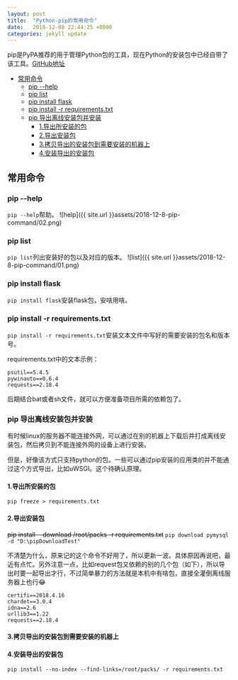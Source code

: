 ```yaml
---
layout: post
title:  "Python-pip的常用命令"
date:   2018-12-08 22:44:25 +0800
categories: jekyll update
---
```


pip是PyPA推荐的用于管理Python包的工具，现在Python的安装包中已经自带了该工具。[GitHub地址](https://github.com/pypa/pip)

- [常用命令](#%E5%B8%B8%E7%94%A8%E5%91%BD%E4%BB%A4)
    - [pip --help](#pip---help)
    - [pip list](#pip-list)
    - [pip install flask](#pip-install-flask)
    - [pip install -r requirements.txt](#pip-install--r-requirementstxt)
    - [pip 导出离线安装包并安装](#pip-%E5%AF%BC%E5%87%BA%E7%A6%BB%E7%BA%BF%E5%AE%89%E8%A3%85%E5%8C%85%E5%B9%B6%E5%AE%89%E8%A3%85)
        - [1.导出所安装的包](#1%E5%AF%BC%E5%87%BA%E6%89%80%E5%AE%89%E8%A3%85%E7%9A%84%E5%8C%85)
        - [2.导出安装包](#2%E5%AF%BC%E5%87%BA%E5%AE%89%E8%A3%85%E5%8C%85)
        - [3.拷贝导出的安装包到需要安装的机器上](#3%E6%8B%B7%E8%B4%9D%E5%AF%BC%E5%87%BA%E7%9A%84%E5%AE%89%E8%A3%85%E5%8C%85%E5%88%B0%E9%9C%80%E8%A6%81%E5%AE%89%E8%A3%85%E7%9A%84%E6%9C%BA%E5%99%A8%E4%B8%8A)
        - [4.安装导出的安装包](#4%E5%AE%89%E8%A3%85%E5%AF%BC%E5%87%BA%E7%9A%84%E5%AE%89%E8%A3%85%E5%8C%85)

## 常用命令

### pip --help

`pip --help`帮助。
![help]({{ site.url }}assets/2018-12-8-pip-command/02.png)

### pip list

`pip list`列出安装好的包以及对应的版本。
![list]({{ site.url }}assets/2018-12-8-pip-command/01.png)

### pip install flask

`pip install flask`安装flask包，安啥用啥。

### pip install -r requirements.txt

`pip install -r requirements.txt`安装文本文件中写好的需要安装的包名和版本号。

requirements.txt中的文本示例：
```
psutil==5.4.5
pywinauto==0.6.4
requests==2.18.4
```
后期结合bat或者sh文件，就可以方便准备项目所需的依赖包了。

### pip 导出离线安装包并安装

有时候linux的服务器不能连接外网，可以通过在别的机器上下载后并打成离线安装包，然后拷贝到不能连接外网的设备上进行安装。

但是，好像该方式只支持python的包。一些可以通过pip安装的应用类的并不能通过这个方式导出，比如uWSGI。这个待确认原理。

#### 1.导出所安装的包

`pip freeze > requirements.txt`

#### 2.导出安装包

~~pip install --download /root/packs -r requirements.txt~~
`pip download pymysql -d "D:\pipDownloadTest"`

不清楚为什么，原来记的这个命令不好用了，所以更新一波。具体原因再说吧，最近有点忙。另外注意一点，比如request包又依赖的别的几个包（如下），所以导出时要一起导出才行，不过简单暴力的方法就是本机中有啥包，直接全灌倒离线服务器上也行😂
```
certifi==2018.4.16
chardet==3.0.4
idna==2.6
urllib3==1.22
requests==2.18.4
```

#### 3.拷贝导出的安装包到需要安装的机器上

#### 4.安装导出的安装包

`pip install --no-index --find-links=/root/packs/ -r requirements.txt`
